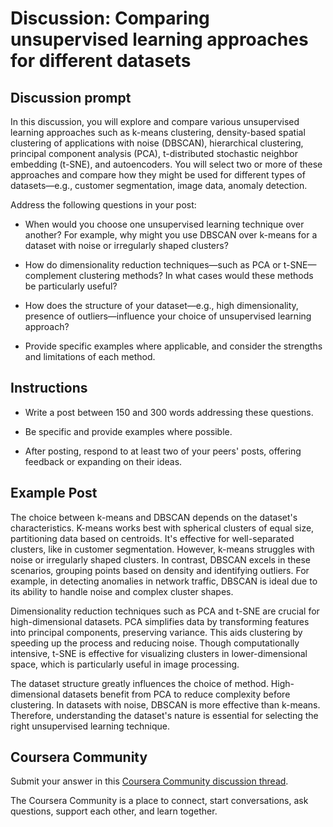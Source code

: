 # Discussion: Comparing unsupervised learning approaches for different datasets

## Discussion prompt

In this discussion, you will explore and compare various unsupervised learning approaches such as k-means clustering, density-based spatial clustering of applications with noise (DBSCAN), hierarchical clustering, principal component analysis (PCA), t-distributed stochastic neighbor embedding (t-SNE), and autoencoders. You will select two or more of these approaches and compare how they might be used for different types of datasets—e.g., customer segmentation, image data, anomaly detection. 

Address the following questions in your post:

- When would you choose one unsupervised learning technique over another? For example, why might you use DBSCAN over k-means for a dataset with noise or irregularly shaped clusters?

- How do dimensionality reduction techniques—such as PCA or t-SNE—complement clustering methods? In what cases would these methods be particularly useful?

- How does the structure of your dataset—e.g., high dimensionality, presence of outliers—influence your choice of unsupervised learning approach?

- Provide specific examples where applicable, and consider the strengths and limitations of each method.

## Instructions

- Write a post between 150 and 300 words addressing these questions.

- Be specific and provide examples where possible.

- After posting, respond to at least two of your peers' posts, offering feedback or expanding on their ideas.  

## Example Post

The choice between k-means and DBSCAN depends on the dataset's characteristics. K-means works best with spherical clusters of equal size, partitioning data based on centroids. It's effective for well-separated clusters, like in customer segmentation. However, k-means struggles with noise or irregularly shaped clusters. In contrast, DBSCAN excels in these scenarios, grouping points based on density and identifying outliers. For example, in detecting anomalies in network traffic, DBSCAN is ideal due to its ability to handle noise and complex cluster shapes.

Dimensionality reduction techniques such as PCA and t-SNE are crucial for high-dimensional datasets. PCA simplifies data by transforming features into principal components, preserving variance. This aids clustering by speeding up the process and reducing noise. Though computationally intensive, t-SNE is effective for visualizing clusters in lower-dimensional space, which is particularly useful in image processing.

The dataset structure greatly influences the choice of method. High-dimensional datasets benefit from PCA to reduce complexity before clustering. In datasets with noise, DBSCAN is more effective than k-means. Therefore, understanding the dataset's nature is essential for selecting the right unsupervised learning technique.

## Coursera Community

Submit your answer in this [Coursera Community discussion thread](). 

The Coursera Community is a place to connect, start conversations, ask questions, support each other, and learn together.
